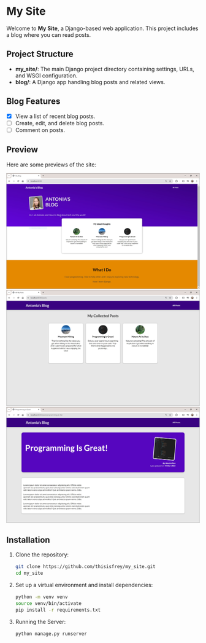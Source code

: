 # My Site

Welcome to **My Site**, a Django-based web application. This project includes a blog where you can read posts.

## Project Structure

- **my_site/**: The main Django project directory containing settings, URLs, and WSGI configuration.
- **blog/**: A Django app handling blog posts and related views.

## Blog Features

- [x] View a list of recent blog posts.
- [ ] Create, edit, and delete blog posts.
- [ ] Comment on posts.

## Preview

Here are some previews of the site:

![Homepage](assets/preview/homepage.JPG)
![Blog Post](assets/preview/posts.JPG)
![Blog Post](assets/preview/post.JPG)

## Installation

1. Clone the repository:
   ```bash
   git clone https://github.com/thisisfrey/my_site.git
   cd my_site
   ```
2. Set up a virtual environment and install dependencies:

   ```bash
   python -m venv venv
   source venv/bin/activate
   pip install -r requirements.txt
   ```

3. Running the Server:
   ```bash
   python manage.py runserver
   ```
